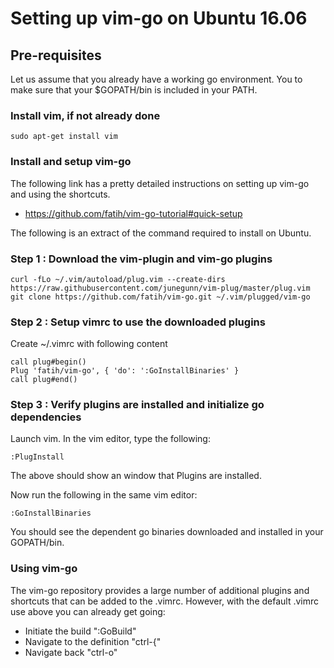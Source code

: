 # Setting up vim-go on Ubuntu 16.06

## Pre-requisites

Let us assume that you already have a working go environment. You to make sure that your $GOPATH/bin is included in your PATH.

### Install vim, if not already done
```
sudo apt-get install vim
```


### Install and setup vim-go

The following link has a pretty detailed instructions on setting up vim-go and using the shortcuts.
- https://github.com/fatih/vim-go-tutorial#quick-setup

The following is an extract of the command required to install on Ubuntu.
### Step 1 : Download the vim-plugin and vim-go plugins
```
curl -fLo ~/.vim/autoload/plug.vim --create-dirs https://raw.githubusercontent.com/junegunn/vim-plug/master/plug.vim
git clone https://github.com/fatih/vim-go.git ~/.vim/plugged/vim-go
```

### Step 2 : Setup vimrc to use the downloaded plugins

Create ~/.vimrc with following content
```
call plug#begin()
Plug 'fatih/vim-go', { 'do': ':GoInstallBinaries' }
call plug#end()
```

### Step 3 : Verify plugins are installed and initialize go dependencies
Launch vim. In the vim editor, type the following:
```
:PlugInstall
```
The above should show an window that Plugins are installed.

Now run the following in the same vim editor:
```
:GoInstallBinaries
```

You should see the dependent go binaries downloaded and installed in your GOPATH/bin.


### Using vim-go

The vim-go repository provides a large number of additional plugins and shortcuts that can be added to the .vimrc. However, with the default .vimrc use above you can already get going:
- Initiate the build ":GoBuild"
- Navigate to the definition "ctrl-{"
- Navigate back "ctrl-o"
